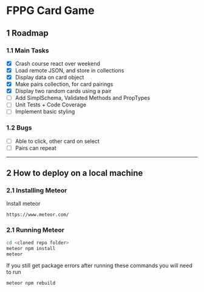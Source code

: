 # FPPG Card Game
## 1 Roadmap

### 1.1 Main Tasks
- [x] Crash course react over weekend
- [x] Load remote JSON, and store in collections
- [x] Display data on card object
- [x] Make pairs collection, for card pairings
- [x] Display two random cards using a pair
- [ ] Add SimplSchema, Validated Methods and PropTypes
- [ ] Unit Tests + Code Coverage
- [ ] Implement basic styling

### 1.2 Bugs
- [ ] Able to click, other card on select
- [ ] Pairs can repeat
---
## 2 How to deploy on a local machine

### 2.1 Installing Meteor
Install meteor
```
https://www.meteor.com/
```

### 2.1 Running Meteor
```BASH
cd <cloned repo folder>
meteor npm install
meteor
```
If you still get package errors after running these commands you will need to run
```BASH
meteor npm rebuild
```